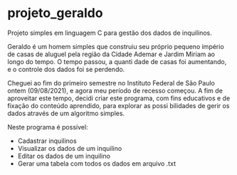 # projeto_geraldo
Projeto simples em linguagem C para gestão dos dados de inquilinos.

Geraldo é um homem simples que construiu seu próprio pequeno império de casas de aluguel 
pela região da Cidade Ademar e Jardim Miriam ao longo do tempo. O tempo passou, a quanti
dade de casas foi aumentando, e o controle dos dados foi se perdendo.

Cheguei ao fim do primeiro semestre no Instituto Federal de São Paulo ontem (09/08/2021),
e agora meu período de recesso começou. A fim de aproveitar este tempo, decidi criar este 
programa, com fins educativos e de fixação do conteúdo aprendido, para explorar as possi
bilidades de gerir os dados através de um algoritmo simples.

Neste programa é possível:
- Cadastrar inquilinos
- Visualizar os dados de um inquilino
- Editar os dados de um inquilino
- Gerar uma tabela com todos os dados em arquivo .txt
